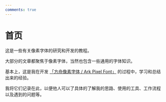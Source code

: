 ```yaml
---
comments: true
---
```


# 首页

这是一些有关像素字体的研究和开发的教程。

大部分的文章都聚焦于像素字体，当然也包含一些通用的字体知识。

基本上，这是我在开发 [「方舟像素字体 / Ark Pixel Font」](https://github.com/TakWolf/ark-pixel-font) 的过程中，学习和总结出来的经验。

我将它们记录在此，以便他人可以了具体的了解我的思路、使用的工具、工作流程以及遇到的问题等。
